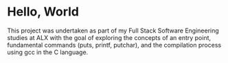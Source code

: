 # Hello, World
This project was undertaken as part of my Full Stack Software Engineering studies at ALX with the goal of exploring the concepts of an entry point, fundamental commands (puts, printf, putchar), and the compilation process using gcc in the C language.
